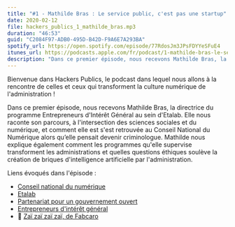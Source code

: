 ```yaml
---
title: "#1 - Mathilde Bras : Le service public, c'est pas une startup"
date: 2020-02-12
file: hackers_publics_1_mathilde_bras.mp3
duration: "46:53"
guid: "C2084F97-ADB0-495D-B42D-F9A6E7A293BA"
spotify_url: https://open.spotify.com/episode/77RdosJm3JPsFDYYeSFuE4
itunes_url: https://podcasts.apple.com/fr/podcast/1-mathilde-bras-le-service-public-cest-pas-une-startup/id1498775170?i=1000465648031
description: "Dans ce premier épisode, nous recevons Mathilde Bras, la directrice du programme Entrepreneurs d'Intérêt Général au sein d'Etalab. Elle nous raconte son parcours, à l'intersection des sciences sociales et du numérique, et comment elle est s'est retrouvée au Conseil National du Numérique alors qu’elle pensait devenir criminologue. Mathilde nous explique également comment les programmes qu'elle supervise transforment les administrations et quelles questions éthiques soulève la création de briques d'intelligence artificielle par l'administration."
---
```


Bienvenue dans Hackers Publics, le podcast dans lequel nous allons à la rencontre de celles et ceux qui transforment la culture numérique de l'administration !

Dans ce premier épisode, nous recevons Mathilde Bras, la directrice du programme Entrepreneurs d'Intérêt Général au sein d'Etalab. Elle nous raconte son parcours, à l'intersection des sciences sociales et du numérique, et comment elle est s'est retrouvée au Conseil National du Numérique alors qu’elle pensait devenir criminologue. Mathilde nous explique également comment les programmes qu'elle supervise transforment les administrations et quelles questions éthiques soulève la création de briques d'intelligence artificielle par l'administration.

Liens évoqués dans l'épisode :
* [Conseil national du numérique](https://cnnumerique.fr/)
* [Etalab](https://www.etalab.gouv.fr/)
* [Partenariat pour un gouvernement ouvert](https://www.etalab.gouv.fr/ogp)
* [Entrepreneurs d'intérêt général](https://entrepreneur-interet-general.etalab.gouv.fr/)
* 📘 [Zaï zaï zaï zaï, de Fabcaro](https://fr.wikipedia.org/wiki/Za%C3%AF_za%C3%AF_za%C3%AF_za%C3%AF)
